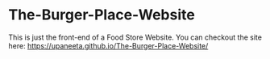 # The-Burger-Place-Website
This is just the front-end of a Food Store Website.
You can checkout the site here: https://upaneeta.github.io/The-Burger-Place-Website/
